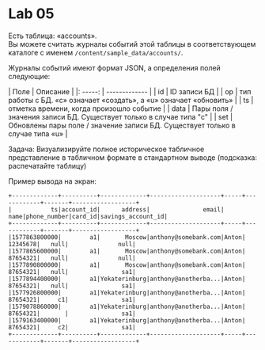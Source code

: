 # Lab 05
Есть таблица: «accounts». <br>
Вы можете считать журналы событий этой таблицы в соответствующем каталоге с именем `/content/sample_data/accounts/`.

Журналы событий имеют формат JSON, а определения полей следующие:

| Поле | Описание |
|: -----: | ------------- |
| id | ID записи БД |
| op | тип работы с БД. «c» означает «создать», а «u» означает «обновить» |
| ts | отметка времени, когда произошло событие |
| data | Пары поля / значения записи БД. Существует только в случае типа "c" |
| set | Обновлены пары поле / значение записи БД. Существует только в случае типа «u» |

Задача:
Визуализируйте полное историческое табличное представление в табличном формате в стандартном выводе (подсказка: распечатайте таблицу)

Пример вывода на экран:
```
+-------------+----------+-------------+--------------------+-----+------------+-------+------------------+
|           ts|account_id|      address|               email| name|phone_number|card_id|savings_account_id|
+-------------+----------+-------------+--------------------+-----+------------+-------+------------------+
|1577863800000|        a1|       Moscow|anthony@somebank.com|Anton|    12345678|   null|              null|
|1577865600000|        a1|       Moscow|anthony@somebank.com|Anton|    87654321|   null|              null|
|1577890800000|        a1|       Moscow|anthony@somebank.com|Anton|    87654321|   null|               sa1|
|1577894400000|        a1|Yekaterinburg|anthony@anotherba...|Anton|    87654321|   null|               sa1|
|1577926800000|        a1|Yekaterinburg|anthony@anotherba...|Anton|    87654321|     c1|               sa1|
|1579078860000|        a1|Yekaterinburg|anthony@anotherba...|Anton|    87654321|       |               sa1|
|1579163400000|        a1|Yekaterinburg|anthony@anotherba...|Anton|    87654321|     c2|               sa1|
+-------------+----------+-------------+--------------------+-----+------------+-------+------------------+
```